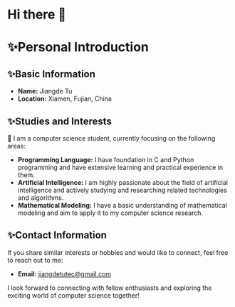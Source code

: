 <!--
**Tjdtec/Tjdtec** is a ✨ _special_ ✨ repository because its `README.md` (this file) appears on your GitHub profile.

Here are some ideas to get you started:

- 🔭 I’m currently working on ...
- 🌱 I’m currently learning ...
- 👯 I’m looking to collaborate on ...
- 🤔 I’m looking for help with ...
- 💬 Ask me about ...
- 📫 How to reach me: ...
- 😄 Pronouns: ...
- ⚡ Fun fact: ...
-->
# Hi there 👋
# ✨Personal Introduction

## ✨Basic Information

- **Name:** Jiangde Tu
- **Location:** Xiamen, Fujian, China

## ✨Studies and Interests

🌱 I am a computer science student, currently focusing on the following areas:

- **Programming Language:** I have foundation in C and Python programming and have extensive learning and practical experience in them.
- **Artificial Intelligence:** I am highly passionate about the field of artificial intelligence and actively studying and researching related technologies and algorithms.
- **Mathematical Modeling:** I have a basic understanding of mathematical modeling and aim to apply it to my computer science research.

## ✨Contact Information

If you share similar interests or hobbies and would like to connect, feel free to reach out to me:

- **Email:** [jiangdetutec@gmail.com](mailto:jiangdetutec@gmail.com)

I look forward to connecting with fellow enthusiasts and exploring the exciting world of computer science together!
